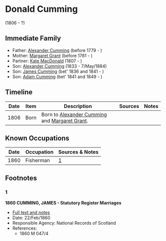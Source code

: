 ﻿---
layout: person
subject_key: i45726416
permalink: /people/i45726416
---

# Donald Cumming
(1806 - ?)

## Immediate Family

* Father: [Alexander Cumming](./@1900151@-alexander-cumming-b1779-d.md) (before 1779 - )
* Mother: [Margaret Grant](./@39612304@-margaret-grant-b1781-d.md) (before 1781 - )
* Partner: [Kate MacDonald](./@28255030@-kate-macdonald-b1807-d.md) (1807 - )
* Son: [Alexander Cumming](./@7028096@-alexander-cumming-b1833-d1884-5-7.md) (1833 - 7/May/1884)
* Son: [James Cumming](./@66384942@-james-cumming-b1836~1841-d.md) (bet' 1836 and 1841 - )
* Son: [Adam Cumming](./@55409960@-adam-cumming-b1841~1849-d.md) (bet' 1841 and 1849 - )

## Timeline

Date | Item | Description | Sources | Notes
---|---|---|---|---
1806 | Born | Born to [Alexander Cumming](./@1900151@-alexander-cumming-b1779-d.md) and [Margaret Grant](./@39612304@-margaret-grant-b1781-d.md). |  | 

## Known Occupations

Date | Occupation | Sources & Notes
---|---|---
1860 | Fisherman | [1](#1)

## Footnotes

### 1

**1860 CUMMING, JAMES - Statutory Register Marriages**

* [Full text and notes](../sources/@18366368@-1860-cumming,-james-statutory-register-marriages.md)
* Date: 22/Feb/1860
* Responsible Agency: National Records of Scotland
* References: 
  * 1860 M 047/4

